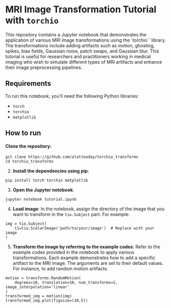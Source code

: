 # MRI Image Transformation Tutorial with `torchio`

This repository contains a Jupyter notebook that demonstrates the application of various MRI image transformations using the `torchio`` library. 
The transformations include adding artifacts such as motion, ghosting, spikes, bias fields, Gaussian noise, patch swaps, and Gaussian blur. 
This tutorial is useful for researchers and practitioners working in medical imaging who wish to simulate different types of MRI artifacts and enhance their image preprocessing pipelines.

## Requirements

To run this notebook, you'll need the following Python libraries:
* `torch`
* `torchio`
* `matplotlib`

## How to run

#### **Clone the repository**:
```
git clone https://github.com/alatteaday/torchio_transforms
cd torchio_transforms
```

2. **Install the dependencies using pip**:
```
pip install torch torchio matplotlib
```

3. **Open the Jupyter notebook**:
```
jupyter notebook tutorial.ipynb
```

4. **Load image**: In the notebook, assign the directory of the image that you want to transform in the `tio.Subject` part. For example:
```
img = tio.Subject(
    t1=tio.ScalarImage('path/to/your/image')  # Replace with your image
)
``` 

5. **Transform the image by referring to the example codes**:
Refer to the example codes provided in the notebook to apply various transformations. 
Each example demonstrates how to add a specific artifact to the MRI image. 
The arguments are set to their default values.
For instance, to add random motion artifacts:
```
motion = transforms.RandomMotion(
    degrees=10, translation=10, num_transforms=2, image_interpolation='linear'
)
transformed_img = motion(img)
transformed_img.plot(figsize=(10,5))
```
